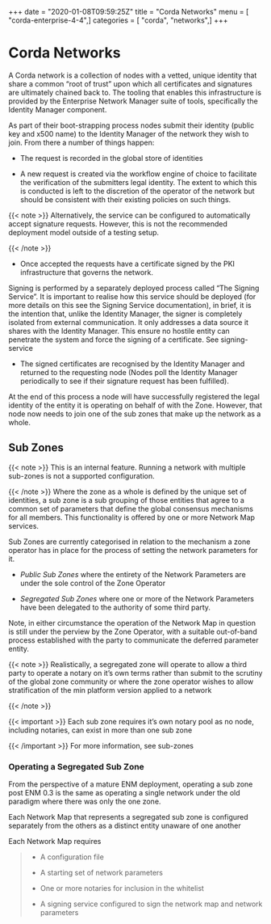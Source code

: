 +++
date = "2020-01-08T09:59:25Z"
title = "Corda Networks"
menu = [ "corda-enterprise-4-4",]
categories = [ "corda", "networks",]
+++


# Corda Networks

A Corda network is a collection of nodes with a vetted, unique identity that share a common “root of trust”
            upon which all certificates and signatures are ultimately chained back to. The tooling that enables this infrastructure
            is provided by the Enterprise Network Manager suite of tools, specifically the Identity Manager component.

As part of their boot-strapping process nodes submit their identity (public key and x500 name) to the Identity Manager
            of the network they wish to join. From there a number of things happen:


* The request is recorded in the global store of identities


* A new request is created via the workflow engine of choice to facilitate the verification of the submitters legal
                    identity. The extent to which this is conducted is left to the discretion of the operator of the network but
                    should be consistent with their existing policies on such things.


{{< note >}}
Alternatively, the service can be configured to automatically accept signature requests. However, this is
                        not the recommended deployment model outside of a testing setup.

{{< /note >}}

* Once accepted the requests have a certificate signed by the PKI infrastructure that governs the network.

Signing is performed by a separately deployed process called “The Signing Service”. It is important to realise how
                    this service should be deployed (for more details on this see the Signing Service documentation), in brief, it is the
                    intention that, unlike the Identity Manager, the signer is completely isolated from external communication. It only
                    addresses a data source it shares with the Identity Manager. This ensure no hostile entity can penetrate the system
                    and force the signing of a certificate. See signing-service


* The signed certificates are recognised by the Identity Manager and returned to the requesting node (Nodes poll the
                    Identity Manager periodically to see if their signature request has been fulfilled).


At the end of this process a node will have successfully registered the legal identity of the entity it is operating
            on behalf of with the Zone. However, that node now needs to join one of the sub zones that make up the network as a
            whole.


## Sub Zones


{{< note >}}
This is an internal feature. Running a network with multiple sub-zones is not a supported configuration.

{{< /note >}}
Where the zone as a whole is defined by the unique set of identities, a sub zone is a sub grouping of those entities
                that agree to a common set of parameters that define the global consensus mechanisms for all members. This functionality
                is offered by one or more Network Map services.

Sub Zones are currently categorised in relation to the mechanism a zone operator has in place for the process of
                setting the network parameters for it.


* *Public Sub Zones* where the entirety of the Network Parameters are under the sole control of the Zone Operator


* *Segregated Sub Zones* where one or more of the Network Parameters have been delegated to the authority of some
                        third party.


Note, in either circumstance the operation of the Network Map in question is still under the perview by the Zone
                Operator, with a suitable out-of-band process established with the party to communicate the deferred parameter
                entity.


{{< note >}}
Realistically, a segregated zone will operate to allow a third party to operate a notary on it’s own
                    terms rather than submit to the scrutiny of the global zone community or where the zone operator wishes to allow
                    stratification of the min platform version applied to a network

{{< /note >}}

{{< important >}}
Each sub zone requires it’s own notary pool as no node, including notaries, can exist in more than
                    one sub zone


{{< /important >}}
For more information, see sub-zones


### Operating a Segregated Sub Zone

From the perspective of a mature ENM deployment, operating a sub zone post ENM 0.3 is the same as operating a single
                    network under the old paradigm where there was only the one zone.

Each Network Map that represents a segregated sub zone is configured separately from the others as a distinct entity
                    unaware of one another

Each Network Map requires

> 
> 
> * A configuration file
> 
> 
> * A starting set of network parameters
> 
> 
> * One or more notaries for inclusion in the whitelist
> 
> 
> * A signing service configured to sign the network map and network parameters
> 
> 

